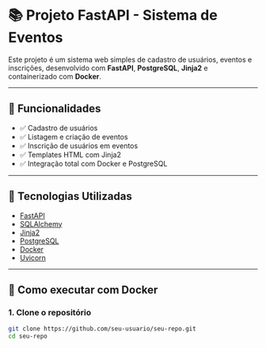# 📚 Projeto FastAPI - Sistema de Eventos

Este projeto é um sistema web simples de cadastro de usuários, eventos e inscrições, desenvolvido com **FastAPI**, **PostgreSQL**, **Jinja2** e containerizado com **Docker**.

---

## 🚀 Funcionalidades

- ✅ Cadastro de usuários
- ✅ Listagem e criação de eventos
- ✅ Inscrição de usuários em eventos
- ✅ Templates HTML com Jinja2
- ✅ Integração total com Docker e PostgreSQL

---

## 🧰 Tecnologias Utilizadas

- [FastAPI](https://fastapi.tiangolo.com/)
- [SQLAlchemy](https://www.sqlalchemy.org/)
- [Jinja2](https://jinja.palletsprojects.com/)
- [PostgreSQL](https://www.postgresql.org/)
- [Docker](https://www.docker.com/)
- [Uvicorn](https://www.uvicorn.org/)

---

## 🐳 Como executar com Docker

### 1. Clone o repositório
```bash
git clone https://github.com/seu-usuario/seu-repo.git
cd seu-repo
